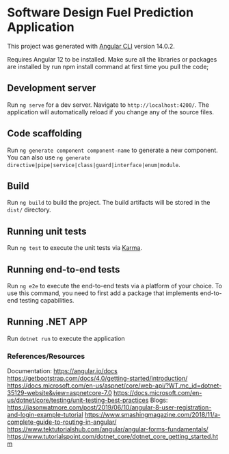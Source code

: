 # Software Design Fuel Prediction Application

This project was generated with [Angular CLI](https://github.com/angular/angular-cli) version 14.0.2.

Requires Angular 12 to be installed.
Make sure all the libraries or packages are installed by run npm install command at first time you pull the code;

## Development server

Run `ng serve` for a dev server. Navigate to `http://localhost:4200/`. The application will automatically reload if you change any of the source files.

## Code scaffolding

Run `ng generate component component-name` to generate a new component. You can also use `ng generate directive|pipe|service|class|guard|interface|enum|module`.

## Build

Run `ng build` to build the project. The build artifacts will be stored in the `dist/` directory.

## Running unit tests

Run `ng test` to execute the unit tests via [Karma](https://karma-runner.github.io).

## Running end-to-end tests

Run `ng e2e` to execute the end-to-end tests via a platform of your choice. To use this command, you need to first add a package that implements end-to-end testing capabilities.


## Running .NET APP

Run `dotnet run` to execute the application


### References/Resources

Documentation:
  https://angular.io/docs
  https://getbootstrap.com/docs/4.0/getting-started/introduction/
  https://docs.microsoft.com/en-us/aspnet/core/web-api/?WT.mc_id=dotnet-35129-website&view=aspnetcore-7.0
  https://docs.microsoft.com/en-us/dotnet/core/testing/unit-testing-best-practices
Blogs:
  https://jasonwatmore.com/post/2019/06/10/angular-8-user-registration-and-login-example-tutorial
  https://www.smashingmagazine.com/2018/11/a-complete-guide-to-routing-in-angular/
  https://www.tektutorialshub.com/angular/angular-forms-fundamentals/
  https://www.tutorialspoint.com/dotnet_core/dotnet_core_getting_started.htm


